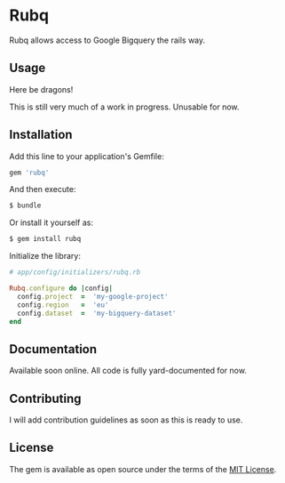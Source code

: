# Rubq
Rubq allows access to Google Bigquery the rails way.

## Usage
Here be dragons!

This is still very much of a work in progress. Unusable for now.

## Installation
Add this line to your application's Gemfile:

```ruby
gem 'rubq'
```

And then execute:

```bash
$ bundle
```

Or install it yourself as:

```bash
$ gem install rubq
```

Initialize the library:

``` ruby
# app/config/initializers/rubq.rb

Rubq.configure do |config|
  config.project  =  'my-google-project'
  config.region   =  'eu'
  config.dataset  =  'my-bigquery-dataset'
end
```

## Documentation
Available soon online. All code is fully yard-documented for now.

## Contributing
I will add contribution guidelines as soon as this is ready to use.

## License
The gem is available as open source under the terms of the [MIT License](https://opensource.org/licenses/MIT).
